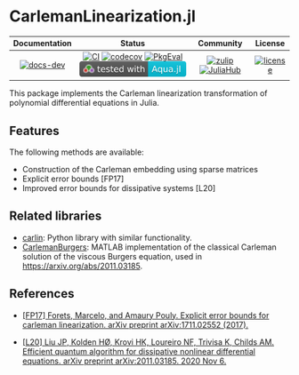 # CarlemanLinearization.jl

| **Documentation** | **Status** | **Community** | **License** |
|:-----------------:|:----------:|:-------------:|:-----------:|
| [![docs-dev][dev-img]][dev-url] | [![CI][ci-img]][ci-url] [![codecov][cov-img]][cov-url] [![PkgEval][pkgeval-img]][pkgeval-url] [![aqua][aqua-img]][aqua-url] | [![zulip][chat-img]][chat-url] [![JuliaHub][juliahub-img]][juliahub-url] | [![license][lic-img]][lic-url] |

[dev-img]: https://img.shields.io/badge/docs-latest-blue.svg
[dev-url]: https://juliareach.github.io/CarlemanLinearization.jl/dev/
[ci-img]: https://github.com/JuliaReach/CarlemanLinearization.jl/workflows/CI/badge.svg
[ci-url]: https://github.com/JuliaReach/CarlemanLinearization.jl/actions/workflows/test-master.yml
[cov-img]: https://codecov.io/github/JuliaReach/CarlemanLinearization.jl/coverage.svg
[cov-url]: https://app.codecov.io/github/JuliaReach/CarlemanLinearization.jl
[pkgeval-img]: https://juliaci.github.io/NanosoldierReports/pkgeval_badges/C/CarlemanLinearization.svg
[pkgeval-url]: https://juliaci.github.io/NanosoldierReports/pkgeval_badges/C/CarlemanLinearization.html
[aqua-img]: https://raw.githubusercontent.com/JuliaTesting/Aqua.jl/master/badge.svg
[aqua-url]: https://github.com/JuliaTesting/Aqua.jl
[chat-img]: https://img.shields.io/badge/zulip-join_chat-brightgreen.svg
[chat-url]: https://julialang.zulipchat.com/#narrow/stream/278609-juliareach
[juliahub-img]: https://juliahub.com/docs/General/CarlemanLinearization/stable/version.svg
[juliahub-url]: https://juliahub.com/ui/Packages/General/CarlemanLinearization
[lic-img]: https://img.shields.io/github/license/mashape/apistatus.svg
[lic-url]: https://github.com/JuliaReach/CarlemanLinearization.jl/blob/master/LICENSE

This package implements the Carleman linearization transformation of polynomial
differential equations in Julia.

## Features

The following methods are available:

- Construction of the Carleman embedding using sparse matrices
- Explicit error bounds [FP17]
- Improved error bounds for dissipative systems [L20]

## Related libraries

- [carlin](https://github.com/mforets/carlin): Python library with similar functionality.
- [CarlemanBurgers](https://github.com/hermankolden/CarlemanBurgers): MATLAB implementation of the classical Carleman solution of the viscous Burgers equation, used in https://arxiv.org/abs/2011.03185.

## References

- [[FP17] Forets, Marcelo, and Amaury Pouly. Explicit error bounds for carleman linearization. arXiv preprint arXiv:1711.02552 (2017).](https://arxiv.org/abs/1711.02552)

- [[L20] Liu JP, Kolden HØ, Krovi HK, Loureiro NF, Trivisa K, Childs AM. Efficient quantum algorithm for dissipative nonlinear differential equations. arXiv preprint arXiv:2011.03185. 2020 Nov 6.](https://arxiv.org/abs/2011.03185)

